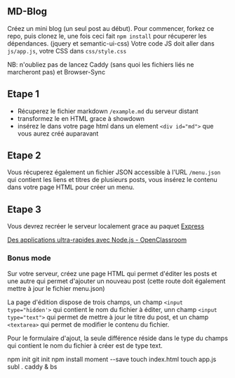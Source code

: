 MD-Blog
---

Créez un mini blog (un seul post au début). 
Pour commencer, forkez ce repo, puis clonez le, une fois ceci fait  `npm install` pour récuperer les dépendances. (jquery et semantic-ui-css)
Votre code JS doit aller dans `js/app.js`, votre CSS dans `css/style.css`

NB: n'oubliez pas de lancez Caddy (sans quoi les fichiers liés ne marcheront pas) et Browser-Sync

## Etape 1
- Récuperez le fichier markdown `/example.md` du serveur distant  
- transformez le en HTML grace à showdown
- insérez le dans votre page html dans un element `<div id="md">` que vous aurez créé auparavant

## Etape 2
Vous récuperez également un fichier JSON accessible à l'URL `/menu.json` qui contient les liens et titres de plusieurs posts, vous insérez le contenu dans votre page HTML pour créer un menu.

## Etape 3
Vous devrez recréer le serveur localement grace au paquet [Express](http://expressjs.com/fr/)

[Des applications ultra-rapides avec Node.js - OpenClassroom](https://openclassrooms.com/courses/des-applications-ultra-rapides-avec-node-js/le-framework-express-js)


### Bonus mode

Sur votre serveur, créez une page HTML qui permet d'éditer les posts et une autre qui permet d'ajouter un nouveau post (cette route doit également mettre à jour le fichier menu.json)

La page d'édition dispose de trois champs, un champ `<input type="hidden'>` qui contient le nom du fichier à éditer, unn champ `<input type="text">` qui permet de mettre à jour le titre du post, et un champ `<textarea>` qui permet de modifier le contenu du fichier.

Pour le formulaire d'ajout, la seule différence réside dans le type du champs qui contient le nom du fichier à créer est de type text.



npm init
git init
npm install moment --save
touch index.html
touch app.js
subl .
caddy & bs